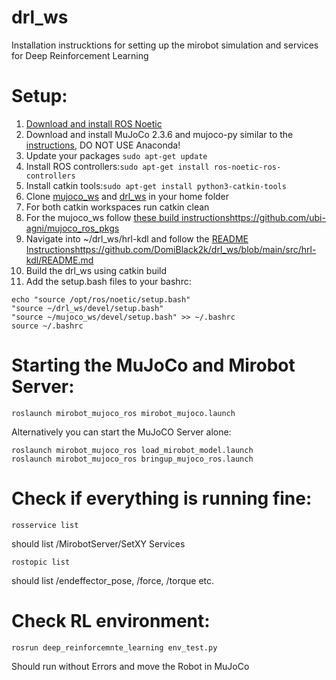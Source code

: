 # drl_ws

Installation instrucktions for setting up the mirobot simulation and services for Deep Reinforcement Learning

# Setup:
1. [Download and install ROS Noetic](http://wiki.ros.org/noetic/Installation)
2. Download and install MuJoCo 2.3.6 and mujoco-py similar to the [instructions](https://gist.github.com/saratrajput/60b1310fe9d9df664f9983b38b50d5da), DO NOT USE Anaconda!
3. Update your packages ``` sudo apt-get update ```
4. Install ROS controllers:``` sudo apt-get install ros-noetic-ros-controllers ```
5. Install catkin tools:``` sudo apt-get install python3-catkin-tools ```
6. Clone [mujoco_ws](https://github.com/DomiBlack2k/mujoco_ws) and [drl_ws](https://github.com/DomiBlack2k/drl_ws) in your home folder
7. For both catkin workspaces run catkin clean
8. For the mujoco_ws follow [these build instructions](https://github.com/ubi-agni/mujoco_ros_pkgs)https://github.com/ubi-agni/mujoco_ros_pkgs
9. Navigate into ~/drl_ws/hrl-kdl and follow the [README Instructions](https://github.com/DomiBlack2k/drl_ws/blob/main/src/hrl-kdl/README.md)https://github.com/DomiBlack2k/drl_ws/blob/main/src/hrl-kdl/README.md
10. Build the drl_ws using catkin build
11. Add the setup.bash files to your bashrc:
```
echo "source /opt/ros/noetic/setup.bash"
"source ~/drl_ws/devel/setup.bash"
"source ~/mujoco_ws/devel/setup.bash" >> ~/.bashrc
source ~/.bashrc
```
# Starting the MuJoCo and Mirobot Server: 
```
roslaunch mirobot_mujoco_ros mirobot_mujoco.launch
```
Alternatively you can start the MuJoCO Server alone: 
```
roslaunch mirobot_mujoco_ros load_mirobot_model.launch
roslaunch mirobot_mujoco_ros bringup_mujoco_ros.launch
```
# Check if everything is running fine: 
```
rosservice list
```
should list /MirobotServer/SetXY Services
```
rostopic list
```
should list /endeffector_pose, /force, /torque etc.

# Check RL environment:
```
rosrun deep_reinforcemnte_learning env_test.py
```
Should run without Errors and move the Robot in MuJoCo
